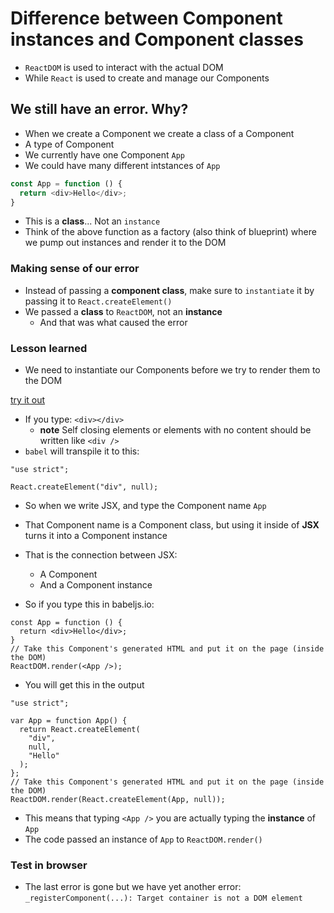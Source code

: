 # Difference between Component instances and Component classes
* `ReactDOM` is used to interact with the actual DOM
* While `React` is used to create and manage our Components

## We still have an error. Why?
* When we create a Component we create a class of a Component
* A type of Component
* We currently have one Component `App`
* We could have many different intstances of `App`

```js
const App = function () {
  return <div>Hello</div>;
}
```

* This is a **class**... Not an `instance`
* Think of the above function as a factory (also think of blueprint) where we pump out instances and render it to the DOM

### Making sense of our error
* Instead of passing a **component class**, make sure to `instantiate` it by passing it to `React.createElement()`
* We passed a **class** to `ReactDOM`, not an **instance**
    - And that was what caused the error

### Lesson learned
* We need to instantiate our Components before we try to render them to the DOM

[try it out](https://babeljs.io/repl/#?babili=false&evaluate=true&lineWrap=false&presets=es2015%2Creact%2Cstage-2&targets=&browsers=&builtIns=false&code=%3Cdiv%3E%3C%2Fdiv%3E)

* If you type: `<div></div>`
    - **note** Self closing elements or elements with no content should be written like `<div />`
* `babel` will transpile it to this:

```
"use strict";

React.createElement("div", null);
```

* So when we write JSX, and type the Component name `App`
* That Component name is a Component class, but using it inside of **JSX** turns it into a Component instance
* That is the connection between JSX:
    - A Component
    - And a Component instance

* So if you type this in babeljs.io:

```
const App = function () {
  return <div>Hello</div>;
}
// Take this Component's generated HTML and put it on the page (inside the DOM)
ReactDOM.render(<App />);
```

* You will get this in the output

```
"use strict";

var App = function App() {
  return React.createElement(
    "div",
    null,
    "Hello"
  );
};
// Take this Component's generated HTML and put it on the page (inside the DOM)
ReactDOM.render(React.createElement(App, null));
```

* This means that typing `<App />` you are actually typing the **instance** of `App`
* The code passed an instance of `App` to `ReactDOM.render()`

### Test in browser
* The last error is gone but we have yet another error: `_registerComponent(...): Target container is not a DOM element`

